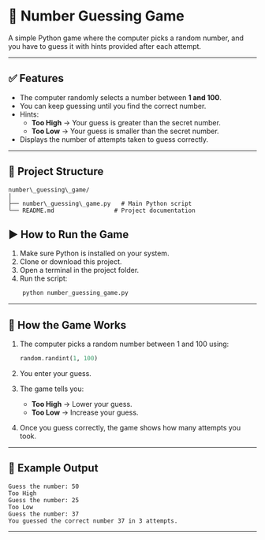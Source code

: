 # 🎯 Number Guessing Game

A simple Python game where the computer picks a random number, and you have to guess it with hints provided after each attempt.

---

## ✅ Features
- The computer randomly selects a number between **1 and 100**.
- You can keep guessing until you find the correct number.
- Hints:
  - **Too High** → Your guess is greater than the secret number.
  - **Too Low** → Your guess is smaller than the secret number.
- Displays the number of attempts taken to guess correctly.

---

## 📂 Project Structure
```
number\_guessing\_game/
│
├── number\_guessing\_game.py   # Main Python script
└── README.md                 # Project documentation
```

## ▶️ How to Run the Game
1. Make sure Python is installed on your system.
2. Clone or download this project.
3. Open a terminal in the project folder.
4. Run the script:
```bash
    python number_guessing_game.py
```

---

## 🧠 How the Game Works

1. The computer picks a random number between 1 and 100 using:

   ```python
   random.randint(1, 100)
   ```
2. You enter your guess.
3. The game tells you:

   * **Too High** → Lower your guess.
   * **Too Low** → Increase your guess.
4. Once you guess correctly, the game shows how many attempts you took.

---

## 📌 Example Output

```
Guess the number: 50
Too High
Guess the number: 25
Too Low
Guess the number: 37
You guessed the correct number 37 in 3 attempts.
```

---


